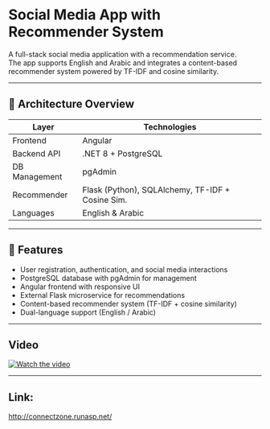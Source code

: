 # Social Media App with Recommender System

A full-stack social media application with a recommendation service.  
The app supports English and Arabic and integrates a content-based recommender system powered by TF-IDF and cosine similarity.

---

## 🔹 Architecture Overview

| Layer         | Technologies                                      |
|---------------|---------------------------------------------------|
| Frontend      | Angular                                           |
| Backend API   | .NET 8 + PostgreSQL                               |
| DB Management | pgAdmin                                           |
| Recommender   | Flask (Python), SQLAlchemy, TF-IDF + Cosine Sim.  |
| Languages     | English & Arabic                                  |

---

## 🔹 Features

- User registration, authentication, and social media interactions  
- PostgreSQL database with pgAdmin for management  
- Angular frontend with responsive UI  
- External Flask microservice for recommendations  
- Content-based recommender system (TF-IDF + cosine similarity)  
- Dual-language support (English / Arabic)  

---

## Video

[![Watch the video](https://img.youtube.com/vi/EOVsBDK3XdE/hqdefault.jpg)](https://youtu.be/EOVsBDK3XdE)

---

## Link:
http://connectzone.runasp.net/

